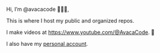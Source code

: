 Hi, I’m @avacacode :avocado::avocado::avocado:, 

This is where I host my public and organized repos. 

I make videos at https://www.youtube.com/@AvacaCode. :avocado:

I also have my [personal account](https://github.com/Hazarre). 


